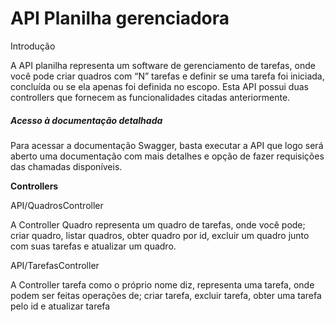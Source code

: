 # API Planilha gerenciadora

Introdução

A API planilha representa um software de gerenciamento de tarefas, onde você pode criar quadros com “N” tarefas e definir se uma tarefa foi iniciada, concluída ou se ela apenas foi definida no escopo. Esta API possui duas controllers que fornecem as funcionalidades citadas anteriormente.

##### Acesso à documentação detalhada

Para acessar a documentação Swagger, basta executar a API que logo será aberto uma documentação com mais detalhes e opção de fazer requisições das chamadas disponíveis.

**Controllers**

API/QuadrosController

A Controller Quadro representa um quadro de tarefas, onde você pode; criar quadro, listar quadros, obter quadro por id, excluir um quadro junto com suas tarefas e atualizar um quadro.

API/TarefasController

A Controller tarefa como o próprio nome diz, representa uma tarefa, onde podem ser feitas operações de; criar tarefa, excluir tarefa, obter uma tarefa pelo id e atualizar tarefa

